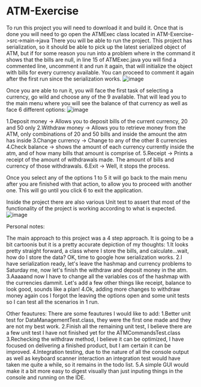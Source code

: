 # ATM-Exercise
 
To run this project you will need to download it and build it. 
Once that is done you will need to go open the ATMExec class located in ATM-Exercise->src->main->java
There you will be able to run the project. 
This project has serialization, so it should be able to pick up the latest serialized object of ATM, but if for some reason you run into a problem where in the command 
it shows that the bills are null, in line 15 of ATMExec.java you will find a commented line, uncomment it and run it again, that will initialize the object with
bills for every currency available. You can proceed to comment it again after the first run since the serialization works. 
![image](https://user-images.githubusercontent.com/52546217/194766120-3f5d098b-d4fa-46e7-b2e7-87e500c973c4.png)

Once you are able to run it, you will face the first task of selecting a currency, go wild and choose any of the 9 available. 
That will lead you to the main menu where you will see the balance of that currency as well as face 6 different options:
![image](https://user-images.githubusercontent.com/52546217/194766196-9f811542-3604-4643-9dbc-c25aafcadb27.png)

1.Deposit money -> Allows you to deposit bills of the current currency, 20 and 50 only
2.Withdraw money -> Allows you to retrieve money from the ATM, only combinations of 20 and 50 bills and inside the amount the atm has inside
3.Change currency -> Change to any of the other 8 currencies
4.Check balance -> shows the amount of each currency currently inside the atm, and of how many bills that amount is comprise of.
5.Receipt -> Prints a receipt of the amount of withdrawals made. The amount of bills and currency of those withdrawals.
6.Exit -> Well, it stops the process.

Once you select any of the options 1 to 5 it will go back to the main menu after you are finished with that action, to allow you to proceed with another one. 
This will go until you click 6 to exit the application.

Inside the project there are also various Unit test to assert that most of the functionality of the project is working according to what is expected.
![image](https://user-images.githubusercontent.com/52546217/194766936-e27936f0-a0d5-419e-9b35-c1ddd559acea.png)


Personal notes:

The main approach to this project was a 4 step approach. It is going to be a bit cartoonis but it is a pretty accurate depiction of my thoughts:
 1.It looks pretty straight forward, a class where I store the bills, and calculate...wait, how do I store the data? OK, time to google how serialization works.
 2.I have serialization ready, let's leave the hashmap and currency problems to Saturday me, now let's finish the withdraw and deposit money in the atm.
 3.Aaaaand now I have to change all the variables cos of the hashmap with the currencies dammit. Let's add a few other things like receipt, balance to look good, sounds like a plan!
 4.Ok, adding more changes to withdraw money again cos I forgot the leaving the options open and some unit tests so I can test all the scenarios in 1 run.
 
 Other feautures:
 There are some feautures I would like to add:
  1.Better unit test for DataManagementTest.class, they were the first one made and they are not my best work.
  2.Finish all the remaining unit test, I believe there are a few unit test I have not finished yet for the ATMCommandsTest.class
  3.Rechecking the withdraw method, I believe it can be optimized, I have focused on delivering a finished product, but I am certain it can be improved.
  4.Integration testing, due to the nature of all the console output as well as keyboard scanner interaction an integration test would have taken me quite a while, so it remains in the todo list.
  5.A simple GUI would make it a bit more easy to digest visually than just inputing things in the console and running on the IDE. 
  

